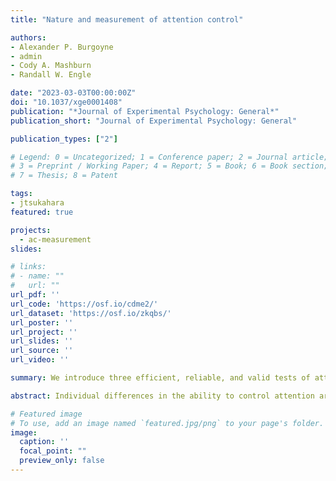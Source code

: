 ```yaml
---
title: "Nature and measurement of attention control"

authors:
- Alexander P. Burgoyne
- admin
- Cody A. Mashburn
- Randall W. Engle

date: "2023-03-03T00:00:00Z"
doi: "10.1037/xge0001408"
publication: "*Journal of Experimental Psychology: General*"
publication_short: "Journal of Experimental Psychology: General"

publication_types: ["2"]

# Legend: 0 = Uncategorized; 1 = Conference paper; 2 = Journal article;
# 3 = Preprint / Working Paper; 4 = Report; 5 = Book; 6 = Book section;
# 7 = Thesis; 8 = Patent

tags:
- jtsukahara
featured: true

projects:
  - ac-measurement
slides: 

# links:
# - name: ""
#   url: ""
url_pdf: ''
url_code: 'https://osf.io/cdme2/'
url_dataset: 'https://osf.io/zkqbs/'
url_poster: ''
url_project: ''
url_slides: ''
url_source: ''
url_video: ''

summary: We introduce three efficient, reliable, and valid tests of attention control that each take less than three minutes to administer; Stroop Squared, Flanker Squared, and Simon Squared. Our results suggest that Stroop Squared, Flanker Squared, and Simon Squared are reliable and valid indicators of attention control.

abstract: Individual differences in the ability to control attention are correlated with a wide range of important outcomes, from academic achievement and job performance to health behaviors and emotion regulation. Nevertheless, the theoretical nature of attention control as a cognitive construct has been the subject of heated debate, spurred on by psychometric issues that have stymied efforts to reliably measure differences in the ability to control attention. For theory to advance, our measures must improve. We introduce three efficient, reliable, and valid tests of attention control that each take less than 3 min to administer; Stroop Squared, Flanker Squared, and Simon Squared. Two studies (online and in-lab) comprising more than 600 participants demonstrate that the three “Squared” tasks have great internal consistency (avg. = .95) and test–retest reliability across sessions (avg. r = .67). Latent variable analyses revealed that the Squared tasks loaded highly on a common factor (avg. loading = .70), which was strongly correlated with an attention control factor based on established measures (avg. r = .81). Moreover, attention control correlated strongly with fluid intelligence, working memory capacity, and processing speed and helped explain their covariation. We found that the Squared attention control tasks accounted for 75 percent of the variance in multitasking ability at the latent level, and that fluid intelligence, attention control, and processing speed fully accounted for individual differences in multitasking ability. Our results suggest that Stroop Squared, Flanker Squared, and Simon Squared are reliable and valid measures of attention control.

# Featured image
# To use, add an image named `featured.jpg/png` to your page's folder. 
image:
  caption: ''
  focal_point: ""
  preview_only: false
---
```




